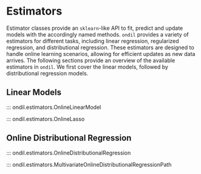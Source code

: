 # Estimators

Estimator classes provide an `sklearn`-like API to fit, predict and update models with the accordingly named methods. `ondil` provides a variety of estimators for different tasks, including linear regression, regularized regression, and distributional regression. These estimators are designed to handle online learning scenarios, allowing for efficient updates as new data arrives. The following sections provide an overview of the available estimators in `ondil`. We first cover the linear models, followed by distributional regression models. 

## Linear Models

::: ondil.estimators.OnlineLinearModel

::: ondil.estimators.OnlineLasso


## Online Distributional Regression

::: ondil.estimators.OnlineDistributionalRegression

::: ondil.estimators.MultivariateOnlineDistributionalRegressionPath

